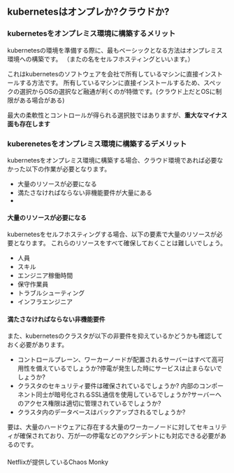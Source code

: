 





## kubernetesはオンプレか?クラウドか?


### kubernetesをオンプレミス環境に構築するメリット

kubernetesの環境を準備する際に、最もベーシックとなる方法はオンプレミス環境への構築です。
（またの名をセルフホスティングといいます。）

これはkubernetesのソフトウェアを会社で所有しているマシンに直接インストールする方法です。
所有しているマシンに直接インストールするため、スペックの選択からOSの選択など融通が利くのが特徴です。(クラウド上だとOSに制限がある場合がある)

最大の柔軟性とコントロールが得られる選択肢ではありますが、**重大なマイナス面も存在します**


### kuberenetesをオンプレミス環境に構築するデメリット

kubernetesをオンプレミス環境に構築する場合、クラウド環境であれば必要なかった以下の作業が必要となります。

- 大量のリソースが必要になる
- 満たさなければならない非機能要件が大量にある
- 


#### 大量のリソースが必要になる

kubernetesをセルフホスティングする場合、以下の要素で大量のリソースが必要となります。
これらのリソースをすべて確保しておくことは難しいでしょう。

- 人員
- スキル
- エンジニア稼働時間
- 保守作業員
- トラブルシューティング
- インフラエンジニア


#### 満たさなければならない非機能要件

また、kubernetesのクラスタが以下の非要件を抑えているかどうかも確認しておく必要があります。

- コントロールプレーン、ワーカーノードが配置されるサーバーはすべて高可用性を備えているでしょうか?停電が発生した時にサービスは止まらないでしょうか?
- クラスタのセキュリティ要件は確保されているでしょうか? 内部のコンポーネント同士が暗号化されるSSL通信を使用しているでしょうか?サーバーへのアクセス権限は適切に管理されているでしょうか?
- クラスタ内のデータベースはバックアップされるでしょうか?

要は、大量のハードウェアに存在する大量のワーカーノードに対してセキュリティが確保されており、万が一の停電などのアクシデントにも対応できる必要があるのです。



#### 



Netflixが提供しているChaos Monky

















